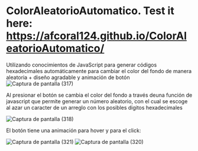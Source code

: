 # ColorAleatorioAutomatico. Test it here: https://afcoral124.github.io/ColorAleatorioAutomatico/
Utilizando conocimientos de JavaScript para generar códigos hexadecimales automáticamente para cambiar el color del fondo de manera aleatoria + diseño agradable y animación de botón
![Captura de pantalla (317)](https://user-images.githubusercontent.com/80283644/138575380-e4da6cfa-7c41-42c6-8766-d6b8b545aee8.png)

Al presionar el botón se cambia el color del fondo a través deuna función de javascript que permite generar un número aleatorio, con el cual se escoge al azar un caracter de un arreglo con los posibles digitos hexadecimales

![Captura de pantalla (318)](https://user-images.githubusercontent.com/80283644/138575414-647c8a4e-23b5-4096-b125-e882c554cb0d.png)

El botón tiene una animación para hover y para el click:

![Captura de pantalla (321)](https://user-images.githubusercontent.com/80283644/138575458-72607a12-fb47-44da-87b6-a999a18e44a7.png)
![Captura de pantalla (320)](https://user-images.githubusercontent.com/80283644/138575469-f6e9a1cd-1d08-4bfe-9527-cb136572a356.png)

